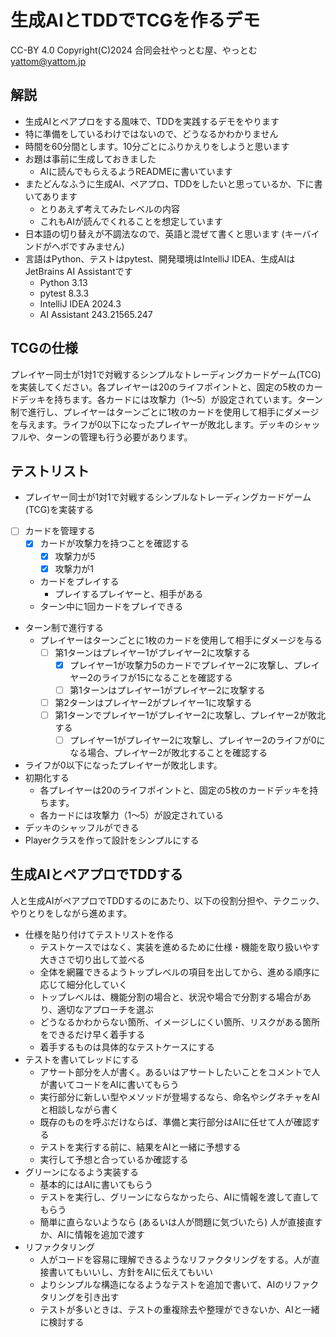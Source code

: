 # 生成AIとTDDでTCGを作るデモ

CC-BY 4.0
Copyright(C)2024 合同会社やっとむ屋、やっとむ <yattom@yattom.jp>

## 解説

- 生成AIとペアプロをする風味で、TDDを実践するデモをやります
- 特に準備をしているわけではないので、どうなるかわかりません
- 時間を60分間とします。10分ごとにふりかえりをしようと思います
- お題は事前に生成しておきました
  - AIに読んでもらえるようREADMEに書いています
- またどんなふうに生成AI、ペアプロ、TDDをしたいと思っているか、下に書いてあります
  - とりあえず考えてみたレベルの内容
  - これもAIが読んでくれることを想定しています
- 日本語の切り替えが不調法なので、英語と混ぜて書くと思います (キーバインドがヘボですみません)
- 言語はPython、テストはpytest、開発環境はIntelliJ IDEA、生成AIはJetBrains AI Assistantです
  - Python 3.13
  - pytest 8.3.3
  - IntelliJ IDEA 2024.3
  - AI Assistant 243.21565.247

## TCGの仕様

プレイヤー同士が1対1で対戦するシンプルなトレーディングカードゲーム(TCG)を実装してください。各プレイヤーは20のライフポイントと、固定の5枚のカードデッキを持ちます。各カードには攻撃力（1～5）が設定されています。ターン制で進行し、プレイヤーはターンごとに1枚のカードを使用して相手にダメージを与えます。ライフが0以下になったプレイヤーが敗北します。デッキのシャッフルや、ターンの管理も行う必要があります。

## テストリスト

- プレイヤー同士が1対1で対戦するシンプルなトレーディングカードゲーム(TCG)を実装する
- [ ] カードを管理する
  - [x] カードが攻撃力を持つことを確認する
    - [x] 攻撃力が5
    - [x] 攻撃力が1
  - カードをプレイする
    - プレイするプレイヤーと、相手がある
  - ターン中に1回カードをプレイできる
- ターン制で進行する
  - プレイヤーはターンごとに1枚のカードを使用して相手にダメージを与る
    - [ ] 第1ターンはプレイヤー1がプレイヤー2に攻撃する
      - [x] プレイヤー1が攻撃力5のカードでプレイヤー2に攻撃し、プレイヤー2のライフが15になることを確認する
      - [ ] 第1ターンはプレイヤー1がプレイヤー2に攻撃する
    - [ ] 第2ターンはプレイヤー2がプレイヤー1に攻撃する
    - [ ] 第1ターンでプレイヤー1がプレイヤー2に攻撃し、プレイヤー2が敗北する
      - [ ] プレイヤー1がプレイヤー2に攻撃し、プレイヤー2のライフが0になる場合、プレイヤー2が敗北することを確認する
- ライフが0以下になったプレイヤーが敗北します。
- 初期化する
  - 各プレイヤーは20のライフポイントと、固定の5枚のカードデッキを持ちます。
  - 各カードには攻撃力（1～5）が設定されている
- デッキのシャッフルができる
- Playerクラスを作って設計をシンプルにする


## 生成AIとペアプロでTDDする

人と生成AIがペアプロでTDDするのにあたり、以下の役割分担や、テクニック、やりとりをしながら進めます。

- 仕様を貼り付けてテストリストを作る
  - テストケースではなく、実装を進めるために仕様・機能を取り扱いやす大きさで切り出して並べる
  - 全体を網羅できるようトップレベルの項目を出してから、進める順序に応じて細分化していく
  - トップレベルは、機能分割の場合と、状況や場合で分割する場合があり、適切なアプローチを選ぶ
  - どうなるかわからない箇所、イメージしにくい箇所、リスクがある箇所をできるだけ早く着手する
  - 着手するものは具体的なテストケースにする
- テストを書いてレッドにする
  - アサート部分を人が書く。あるいはアサートしたいことをコメントで人が書いてコードをAIに書いてもらう
  - 実行部分に新しい型やメソッドが登場するなら、命名やシグネチャをAIと相談しながら書く
  - 既存のものを呼ぶだけならば、準備と実行部分はAIに任せて人が確認する
  - テストを実行する前に、結果をAIと一緒に予想する
  - 実行して予想と合っているか確認する
- グリーンになるよう実装する
  - 基本的にはAIに書いてもらう
  - テストを実行し、グリーンにならなかったら、AIに情報を渡して直してもらう
  - 簡単に直らないようなら (あるいは人が問題に気づいたら) 人が直接直すか、AIに情報を追加で渡す
- リファクタリング
  - 人がコードを容易に理解できるようなリファクタリングをする。人が直接書いてもいいし、方針をAIに伝えてもいい
  - よりシンプルな構造になるようなテストを追加で書いて、AIのリファクタリングを引き出す
  - テストが多いときは、テストの重複除去や整理ができないか、AIと一緒に検討する
